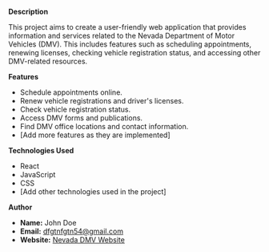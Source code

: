 **Description**

This project aims to create a user-friendly web application that provides information and services related to the Nevada Department of Motor Vehicles (DMV). This includes features such as scheduling appointments, renewing licenses, checking vehicle registration status, and accessing other DMV-related resources.

**Features**

* Schedule appointments online.
* Renew vehicle registrations and driver's licenses.
* Check vehicle registration status.
* Access DMV forms and publications.
* Find DMV office locations and contact information.
* [Add more features as they are implemented]

**Technologies Used**

* React
* JavaScript
* CSS
* [Add other technologies used in the project]

**Author**

* **Name:** John Doe
* **Email:** dfgtnfgtn54@gmail.com
* **Website:** [Nevada DMV Website](https://www.nevadanvdmv.com) 
